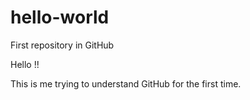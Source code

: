 # hello-world
First repository in GitHub

Hello !!

This is me trying to understand GitHub for the first time.
